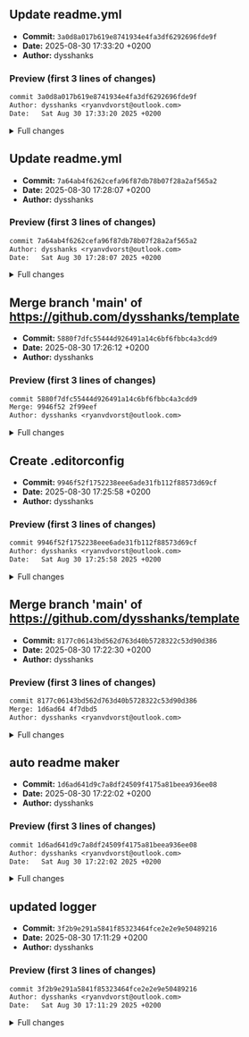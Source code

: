 
## Update readme.yml
- **Commit:** `3a0d8a017b619e8741934e4fa3df6292696fde9f`
- **Date:** 2025-08-30 17:33:20 +0200
- **Author:** dysshanks

### Preview (first 3 lines of changes)
```diff
commit 3a0d8a017b619e8741934e4fa3df6292696fde9f
Author: dysshanks <ryanvdvorst@outlook.com>
Date:   Sat Aug 30 17:33:20 2025 +0200
```

<details><summary>Full changes</summary>

```diff
commit 3a0d8a017b619e8741934e4fa3df6292696fde9f
Author: dysshanks <ryanvdvorst@outlook.com>
Date:   Sat Aug 30 17:33:20 2025 +0200

    Update readme.yml
    
    i hope it works now

diff --git a/.github/workflows/readme.yml b/.github/workflows/readme.yml
index 3c96d2d..0091989 100644
--- a/.github/workflows/readme.yml
+++ b/.github/workflows/readme.yml
@@ -2,8 +2,7 @@ name: Generate README
 
 on:
   push:
-    branches:
-      - main
+    branches: [ main ]
   workflow_dispatch:
 
 permissions:
@@ -13,44 +12,43 @@ jobs:
   generate-readme:
     runs-on: ubuntu-latest
     steps:
-      - name: Checkout repo
-        uses: actions/checkout@v3
+      - uses: actions/checkout@v3
 
       - name: Get repository name
         id: repo
-        run: echo "repo_name=${GITHUB_REPOSITORY##*/}" >> $GITHUB_OUTPUT
+        run: echo "repo_name=${GITHUB_REPOSITORY##*/}" >> "$GITHUB_OUTPUT"
 
       - name: Check if README exists
         id: check_readme
         run: |
           if [ -f README.md ]; then
-            echo "exists=true" >> $GITHUB_OUTPUT
+            echo "exists=true" >> "$GITHUB_OUTPUT"
           else
-            echo "exists=false" >> $GITHUB_OUTPUT
+            echo "exists=false" >> "$GITHUB_OUTPUT"
           fi
 
-      - name: Generate README
-        if: steps.check_readme.outputs.exists == 'false'
-        run: |
-          cat <<EOF > README.md
-          # ${{
-            steps.repo.outputs.repo_name
-          }}
-
-          ![Build](https://github.com/${GITHUB_REPOSITORY}/actions/workflows/readme-generator.yml/badge.svg)
-          ![Issues](https://img.shields.io/github/issues/${GITHUB_REPOSITORY})
-          ![Stars](https://img.shields.io/github/stars/${GITHUB_REPOSITORY})
-          ![License](https://img.shields.io/github/license/${GITHUB_REPOSITORY})
-
-          ---
-          *This README was auto-generated.*
-          EOF
+          - name: Generate README
+          if: ${{ steps.check_readme.outputs.exists == 'false' }}
+          run: |
+            cat <<EOF > README.md
+        # ${{ steps.repo.outputs.repo_name }}
+        
+        ![Build](https://github.com/${{ github.repository }}/actions/workflows/readme-generator.yml/badge.svg)
+        ![Issues](https://img.shields.io/github/issues/${{ github.repository }})
+        ![Stars](https://img.shields.io/github/stars/${{ github.repository }})
+        ![License](https://img.shields.io/github/license/${{ github.repository }})
+        
+        ---
+        *This README was auto-generated.*
+        EOF
+        
 
       - name: Commit and push README
-        if: steps.check_readme.outputs.exists == 'false'
+        if: ${{ steps.check_readme.outputs.exists == 'false' }}
         run: |
           git config --global user.name "github-actions[bot]"
           git config --global user.email "github-actions[bot]@users.noreply.github.com"
+          git pull --rebase origin main
           git add README.md
           git commit -m "Auto-generate README.md"
           git push
```

</details>


## Update readme.yml
- **Commit:** `7a64ab4f6262cefa96f87db78b07f28a2af565a2`
- **Date:** 2025-08-30 17:28:07 +0200
- **Author:** dysshanks

### Preview (first 3 lines of changes)
```diff
commit 7a64ab4f6262cefa96f87db78b07f28a2af565a2
Author: dysshanks <ryanvdvorst@outlook.com>
Date:   Sat Aug 30 17:28:07 2025 +0200
```

<details><summary>Full changes</summary>

```diff
commit 7a64ab4f6262cefa96f87db78b07f28a2af565a2
Author: dysshanks <ryanvdvorst@outlook.com>
Date:   Sat Aug 30 17:28:07 2025 +0200

    Update readme.yml
    
    gave write permission

diff --git a/.github/workflows/readme.yml b/.github/workflows/readme.yml
index d991b6b..3c96d2d 100644
--- a/.github/workflows/readme.yml
+++ b/.github/workflows/readme.yml
@@ -6,6 +6,9 @@ on:
       - main
   workflow_dispatch:
 
+permissions:
+  contents: write
+
 jobs:
   generate-readme:
     runs-on: ubuntu-latest
```

</details>


## Merge branch 'main' of https://github.com/dysshanks/template
- **Commit:** `5880f7dfc55444d926491a14c6bf6fbbc4a3cdd9`
- **Date:** 2025-08-30 17:26:12 +0200
- **Author:** dysshanks

### Preview (first 3 lines of changes)
```diff
commit 5880f7dfc55444d926491a14c6bf6fbbc4a3cdd9
Merge: 9946f52 2f99eef
Author: dysshanks <ryanvdvorst@outlook.com>
```

<details><summary>Full changes</summary>

```diff
commit 5880f7dfc55444d926491a14c6bf6fbbc4a3cdd9
Merge: 9946f52 2f99eef
Author: dysshanks <ryanvdvorst@outlook.com>
Date:   Sat Aug 30 17:26:12 2025 +0200

    Merge branch 'main' of https://github.com/dysshanks/template

```

</details>

## Create .editorconfig
- **Commit:** `9946f52f1752238eee6ade31fb112f88573d69cf`
- **Date:** 2025-08-30 17:25:58 +0200
- **Author:** dysshanks

### Preview (first 3 lines of changes)
```diff
commit 9946f52f1752238eee6ade31fb112f88573d69cf
Author: dysshanks <ryanvdvorst@outlook.com>
Date:   Sat Aug 30 17:25:58 2025 +0200
```

<details><summary>Full changes</summary>

```diff
commit 9946f52f1752238eee6ade31fb112f88573d69cf
Author: dysshanks <ryanvdvorst@outlook.com>
Date:   Sat Aug 30 17:25:58 2025 +0200

    Create .editorconfig
    
    made a simple editorconfig

diff --git a/.editorconfig b/.editorconfig
new file mode 100644
index 0000000..86199ac
--- /dev/null
+++ b/.editorconfig
@@ -0,0 +1,9 @@
+root = true
+
+[*]
+charset = utf-8
+end_of_line = lf
+indent_style = tab
+insert_final_newline = true
+tab_width = 2
+trim_trailing_whitespace = true
\ No newline at end of file
```

</details>


## Merge branch 'main' of https://github.com/dysshanks/template
- **Commit:** `8177c06143bd562d763d40b5728322c53d90d386`
- **Date:** 2025-08-30 17:22:30 +0200
- **Author:** dysshanks

### Preview (first 3 lines of changes)
```diff
commit 8177c06143bd562d763d40b5728322c53d90d386
Merge: 1d6ad64 4f7dbd5
Author: dysshanks <ryanvdvorst@outlook.com>
```

<details><summary>Full changes</summary>

```diff
commit 8177c06143bd562d763d40b5728322c53d90d386
Merge: 1d6ad64 4f7dbd5
Author: dysshanks <ryanvdvorst@outlook.com>
Date:   Sat Aug 30 17:22:30 2025 +0200

    Merge branch 'main' of https://github.com/dysshanks/template

```

</details>

## auto readme maker
- **Commit:** `1d6ad641d9c7a8df24509f4175a81beea936ee08`
- **Date:** 2025-08-30 17:22:02 +0200
- **Author:** dysshanks

### Preview (first 3 lines of changes)
```diff
commit 1d6ad641d9c7a8df24509f4175a81beea936ee08
Author: dysshanks <ryanvdvorst@outlook.com>
Date:   Sat Aug 30 17:22:02 2025 +0200
```

<details><summary>Full changes</summary>

```diff
commit 1d6ad641d9c7a8df24509f4175a81beea936ee08
Author: dysshanks <ryanvdvorst@outlook.com>
Date:   Sat Aug 30 17:22:02 2025 +0200

    auto readme maker

diff --git a/.github/workflows/readme.yml b/.github/workflows/readme.yml
new file mode 100644
index 0000000..d991b6b
--- /dev/null
+++ b/.github/workflows/readme.yml
@@ -0,0 +1,53 @@
+name: Generate README
+
+on:
+  push:
+    branches:
+      - main
+  workflow_dispatch:
+
+jobs:
+  generate-readme:
+    runs-on: ubuntu-latest
+    steps:
+      - name: Checkout repo
+        uses: actions/checkout@v3
+
+      - name: Get repository name
+        id: repo
+        run: echo "repo_name=${GITHUB_REPOSITORY##*/}" >> $GITHUB_OUTPUT
+
+      - name: Check if README exists
+        id: check_readme
+        run: |
+          if [ -f README.md ]; then
+            echo "exists=true" >> $GITHUB_OUTPUT
+          else
+            echo "exists=false" >> $GITHUB_OUTPUT
+          fi
+
+      - name: Generate README
+        if: steps.check_readme.outputs.exists == 'false'
+        run: |
+          cat <<EOF > README.md
+          # ${{
+            steps.repo.outputs.repo_name
+          }}
+
+          ![Build](https://github.com/${GITHUB_REPOSITORY}/actions/workflows/readme-generator.yml/badge.svg)
+          ![Issues](https://img.shields.io/github/issues/${GITHUB_REPOSITORY})
+          ![Stars](https://img.shields.io/github/stars/${GITHUB_REPOSITORY})
+          ![License](https://img.shields.io/github/license/${GITHUB_REPOSITORY})
+
+          ---
+          *This README was auto-generated.*
+          EOF
+
+      - name: Commit and push README
+        if: steps.check_readme.outputs.exists == 'false'
+        run: |
+          git config --global user.name "github-actions[bot]"
+          git config --global user.email "github-actions[bot]@users.noreply.github.com"
+          git add README.md
+          git commit -m "Auto-generate README.md"
+          git push
```

</details>


## updated logger
- **Commit:** `3f2b9e291a5841f85323464fce2e2e9e50489216`
- **Date:** 2025-08-30 17:11:29 +0200
- **Author:** dysshanks

### Preview (first 3 lines of changes)
```diff
commit 3f2b9e291a5841f85323464fce2e2e9e50489216
Author: dysshanks <ryanvdvorst@outlook.com>
Date:   Sat Aug 30 17:11:29 2025 +0200
```

<details><summary>Full changes</summary>

```diff
commit 3f2b9e291a5841f85323464fce2e2e9e50489216
Author: dysshanks <ryanvdvorst@outlook.com>
Date:   Sat Aug 30 17:11:29 2025 +0200

    updated logger
    
    hopefully made the permissions work and it should not loop on itself

diff --git a/.github/workflows/commit-log.yml b/.github/workflows/commit-log.yml
index 08479d6..ab27135 100644
--- a/.github/workflows/commit-log.yml
+++ b/.github/workflows/commit-log.yml
@@ -5,8 +5,12 @@ on:
     branches:
       - main
 
+permissions:
+  contents: write
+
 jobs:
   log-commits:
+    if: github.actor != 'github-actions[bot]'
     runs-on: ubuntu-latest
 
     steps:
@@ -14,6 +18,7 @@ jobs:
         uses: actions/checkout@v3
         with:
           fetch-depth: 0
+          token: ${{ secrets.GITHUB_TOKEN }}
 
       - name: Gather commit info
         run: |
```

</details>

